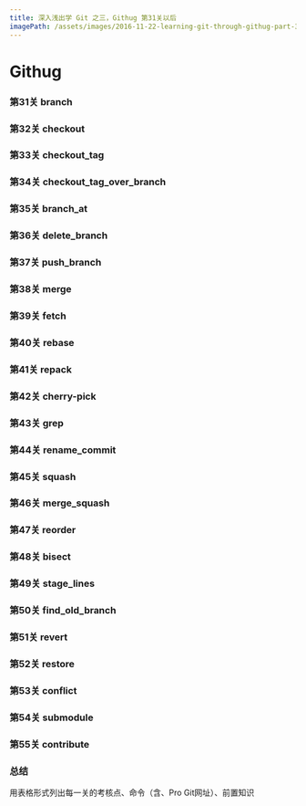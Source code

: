 ```yaml
---
title: 深入浅出学 Git 之三，Githug 第31关以后
imagePath: /assets/images/2016-11-22-learning-git-through-githug-part-3-level-21-to-30
---
```


# Githug

### 第31关 branch

### 第32关 checkout

### 第33关 checkout_tag

### 第34关 checkout_tag_over_branch

### 第35关 branch_at

### 第36关 delete_branch

### 第37关 push_branch

### 第38关 merge

### 第39关 fetch

### 第40关 rebase

### 第41关 repack

### 第42关 cherry-pick

### 第43关 grep

### 第44关 rename_commit

### 第45关 squash

### 第46关 merge_squash

### 第47关 reorder

### 第48关 bisect

### 第49关 stage_lines

### 第50关 find_old_branch

### 第51关 revert

### 第52关 restore

### 第53关 conflict

### 第54关 submodule

### 第55关 contribute

### 总结
用表格形式列出每一关的考核点、命令（含、Pro Git网址）、前置知识
